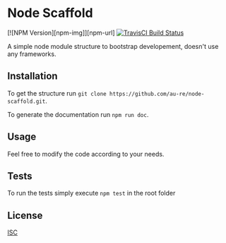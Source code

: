 Node Scaffold
=========

[![NPM Version][npm-img]][npm-url]
[![TravisCI Build Status][travis-img]][travis-url]

A simple node module structure to bootstrap developement, doesn't use any frameworks.

## Installation
To get the structure run `git clone https://github.com/au-re/node-scaffold.git`.

To generate the documentation run `npm run doc`.
  
## Usage
Feel free to modify the code according to your needs.

## Tests
To run the tests simply execute `npm test` in the root folder

## License
[ISC](LICENSE)

[travis-img]: https://travis-ci.org/au-re/node-scaffold.svg?branch=master
[travis-url]: https://travis-ci.org/
